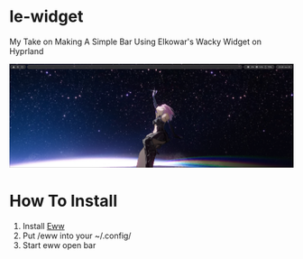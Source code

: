 # le-widget

My Take on Making A Simple Bar Using Elkowar's Wacky Widget on Hyprland

<img src="./picture.png">

# How To Install

  1. Install [Eww](https://github.com/elkowar/eww/)
  2. Put /eww into your ~/.config/
  3. Start eww open bar
